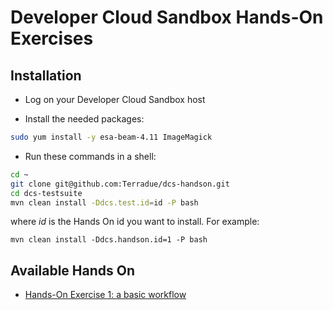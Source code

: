 Developer Cloud Sandbox Hands-On Exercises
==========================================

Installation
-------------

* Log on your Developer Cloud Sandbox host

* Install the needed packages:

```bash
sudo yum install -y esa-beam-4.11 ImageMagick
```

* Run these commands in a shell:

```bash
cd ~
git clone git@github.com:Terradue/dcs-handson.git
cd dcs-testsuite
mvn clean install -Ddcs.test.id=id -P bash
```

where *id* is the Hands On id you want to install. For example:

```
mvn clean install -Ddcs.handson.id=1 -P bash
```

Available Hands On
------------------

* [Hands-On Exercise 1: a basic workflow](src/main/app-resources/hands-on-1)
